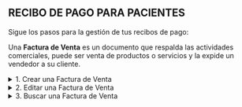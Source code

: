 ## **RECIBO DE PAGO PARA PACIENTES**

Sigue los pasos para la gestión de tus recibos de pago:  

Una **Factura de Venta** es un documento que respalda las actividades comerciales, puede ser venta de productos o servicios y la expide un vendedor a su cliente.  

<details><summary class="text-primary">1. Crear una Factura de Venta</summary>
        <p>1.1  En la esquina inferior derecha, haz clic en <b>Boton + Rojo</b></p>
        <p>1.2 La Fecha Expedición y Fecha Vencimiento se cargan con la fecha del día. El No. de Factura es un consecutivo automático del sistema.</p>
        <p>Selecciona el vendedor y relaciona el cliente buscandolo por No. de documento o Nombre. Si el cliente es nuevo puedes crearlo desde el icono Rojo. Al guardar el Cliente se relaciona con la Factura de Venta actual.</p>
        <p>*Recuerda que puedes Buscar el Cliente o la Empresa por No. de Documento. (Selecciona el tipo de documento, digita el número de documento y haz clic en el icono de la lupa).</p>
        <p>1.3 En la pestaña <b>Productos y Servicios</b> busca los productos o servicios por Código o Nombre. Ajusta la Cantidad, % de IVA, % de descuento si es necesario. Haz clic en <b>Agregar</b>.</p>
        <p>1.4 En la pestaña de <b>Pagos y Abonos (F10)</b> agrega el pago digitando el valor recibido y seleccionando la Forma de pago. Haz clic en <b>Agregar</b>.</p>
        <p>1.5 Para finalizar cierra la ventana.</p>
        <p>*Puedes imprimir una Factura de Venta dando clic derecho sobre la Factura y opción <b>Imprimir</b>.</p>
        <p>*Puedes imprimir una Factura de Venta en tamaño media carta dando clic derecho sobre la Factura y opción <b>Vista Previa</b>.</p>
        <p>*Puedes convertir una Factura de Venta a Factura Electrónica dando clic derecho sobre la factura y opción <b>Convertir</b>.</p>
</details>

<details><summary class="text-primary">2. Editar una Factura de Venta</summary>
        <p>2.1 Haz clic derecho sobre la Factura de Venta y selecciona la opción <b>Editar</b>.</p>
        <p>2.2 Edita el Cliente si es necesario. Agrega o elimina productos o servicios. Agrega un pago o abono. Agregra una Nota u Observación.</p>
        <p>2.3 Haz clic en le bóton <b>Guardar</b>.</p>
</details>

<details><summary class="text-primary">3. Buscar una Factura de Venta</summary>
        <p>3.1 Haz clic en el icono <b>Buscar</b> (Accesos Directos).</p>
        <p>3.2 Digita la información en el campo por el que deseas buscar la Factura de Venta.</p>
        <p>3.4 Visualiza la información en la lista General de Facturas de Venta.</p>
</details>
